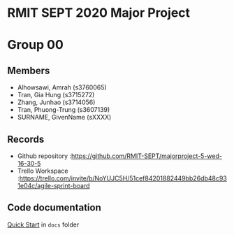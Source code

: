 # RMIT SEPT 2020 Major Project

# Group 00

## Members
* Alhowsawi, Amrah (s3760065)
* Tran, Gia Hung (s3715272)
* Zhang, Junhao (s3714056)
* Tran, Phuong-Trung (s3607139)
* SURNAME, GivenName (sXXXX)

## Records

* Github repository :https://github.com/RMIT-SEPT/majorproject-5-wed-16-30-5
* Trello Workspace :https://trello.com/invite/b/NoYUJC5H/51cef84201882449bb26db48c931e04c/agile-sprint-board

## Code documentation

[Quick Start](/docs/README.md) in `docs` folder

